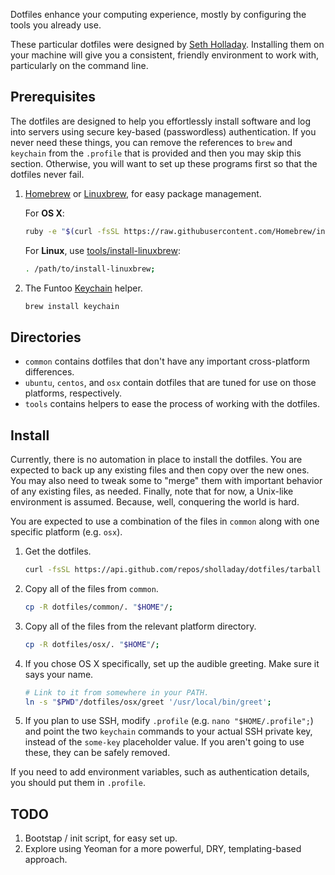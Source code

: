 Dotfiles enhance your computing experience, mostly by configuring the tools you already use.

These particular dotfiles were designed by [Seth Holladay](https://github.com/sholladay "dotfiles author, sholladay"). Installing them on your machine will give you a consistent, friendly environment to work with, particularly on the command line.

## Prerequisites

The dotfiles are designed to help you effortlessly install software and log into servers using secure key-based (passwordless) authentication. If you never need these things, you can remove the references to `brew` and `keychain` from the `.profile` that is provided and then you may skip this section. Otherwise, you will want to set up these programs first so that the dotfiles never fail.

1. [Homebrew](http://brew.sh/ "Homebrew, the package manager") or [Linuxbrew](http://linuxbrew.sh/ "Linuxbrew, a Linux-oriented fork of the Homebrew package manager"), for easy package management.

    For **OS X**:
    ````sh
    ruby -e "$(curl -fsSL https://raw.githubusercontent.com/Homebrew/install/master/install)";
    ````

    For **Linux**, use [tools/install-linuxbrew](./tools/install-linuxbrew "Helper tor carefully setting up a standalone Linuxbrew"):
    ````sh
    . /path/to/install-linuxbrew;
    ````

2. The Funtoo [Keychain](http://www.funtoo.org/Keychain "Helper for passwordless login") helper.
    ````sh
    brew install keychain
    ````

## Directories

 - `common` contains dotfiles that don't have any important cross-platform differences.
 - `ubuntu`, `centos`, and `osx` contain dotfiles that are tuned for use on those platforms, respectively.
 - `tools` contains helpers to ease the process of working with the dotfiles.

## Install

Currently, there is no automation in place to install the dotfiles. You are expected to back up any existing files and then copy over the new ones. You may also need to tweak some to "merge" them with important behavior of any existing files, as needed. Finally, note that for now, a Unix-like environment is assumed. Because, well, conquering the world is hard.

You are expected to use a combination of the files in `common` along with one specific platform (e.g. `osx`).

1. Get the dotfiles.

    ```sh
    curl -fsSL https://api.github.com/repos/sholladay/dotfiles/tarball -o dotfiles;
    ```

2. Copy all of the files from `common`.

    ```sh
    cp -R dotfiles/common/. "$HOME"/;
    ```

2. Copy all of the files from the relevant platform directory.

    ```sh
    cp -R dotfiles/osx/. "$HOME"/;
    ```

3. If you chose OS X specifically, set up the audible greeting. Make sure it says your name.

    ```sh
    # Link to it from somewhere in your PATH.
    ln -s "$PWD"/dotfiles/osx/greet '/usr/local/bin/greet';
    ```

4. If you plan to use SSH, modify `.profile` (e.g. `nano "$HOME/.profile";`) and point the two `keychain` commands to your actual SSH private key, instead of the `some-key` placeholder value. If you aren't going to use these, they can be safely removed.

If you need to add environment variables, such as authentication details, you should put them in `.profile`.

## TODO

1. Bootstap / init script, for easy set up.
2. Explore using Yeoman for a more powerful, DRY, templating-based approach.
